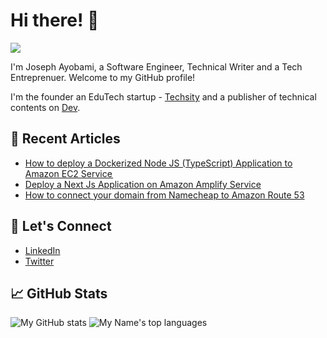 # Hi there! 👋

![](https://komarev.com/ghpvc/?username=mayorscript)

I'm Joseph Ayobami, a Software Engineer, Technical Writer and a Tech Entreprenuer. Welcome to my GitHub profile! 

I'm the founder an EduTech startup - [Techsity](https://techsity.io) and a publisher of technical contents on [Dev](https://dev.to/mayorscript).

## 🔭 Recent Articles

- [How to deploy a Dockerized Node JS (TypeScript) Application to Amazon EC2 Service ](https://dev.to/mayorscript/how-to-deploy-a-dockerized-node-js-typescript-application-to-amazon-ec2-service-2023-jfd)
- [Deploy a Next Js Application on Amazon Amplify Service](https://dev.to/mayorscript/deploy-a-next-js-application-on-amazon-amplify-service-1h48)
- [How to connect your domain from Namecheap to Amazon Route 53](https://dev.to/mayorscript/how-to-connect-your-domain-from-namecheap-to-amazon-route-53-4g3g)

## 💬 Let's Connect

- [LinkedIn](https://www.linkedin.com/in/mayorscript/)
- [Twitter](https://twitter.com/MayorScript)

## 📈 GitHub Stats

![My GitHub stats](https://github-readme-stats.vercel.app/api?username=mayorscript&show_icons=true&theme=radical)
![My Name's top languages](https://github-readme-stats.vercel.app/api/top-langs/?username=mayorscript&layout=compact)


<!-- ## 🚀 My Skills

- Programming Languages: [Language 1], [Language 2], [Language 3]
- Frameworks and Libraries: [Framework 1], [Library 1], [Framework 2]
- Tools and Technologies: [Tool/Technology 1], [Tool/Technology 2], [Tool/Technology 3]
 -->
